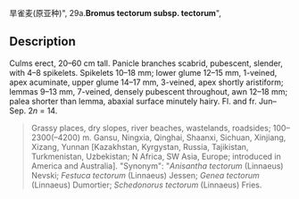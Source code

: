 旱雀麦(原亚种)",
29a.**Bromus tectorum subsp. tectorum**",

## Description
Culms erect, 20–60 cm tall. Panicle branches scabrid, pubescent, slender, with 4–8 spikelets. Spikelets 10–18 mm; lower glume 12–15 mm, 1-veined, apex acuminate, upper glume 14–17 mm, 3-veined, apex shortly aristiform; lemmas 9–13 mm, 7-veined, densely pubescent throughout, awn 12–18 mm; palea shorter than lemma, abaxial surface minutely hairy. Fl. and fr. Jun–Sep. 2*n* = 14.

> Grassy places, dry slopes, river beaches, wastelands, roadsides; 100–2300(–4200) m. Gansu, Ningxia, Qinghai, Shaanxi, Sichuan, Xinjiang, Xizang, Yunnan [Kazakhstan, Kyrgystan, Russia, Tajikistan, Turkmenistan, Uzbekistan; N Africa, SW Asia, Europe; introduced in America and Australia].
  "Synonym": "*Anisantha tectorum* (Linnaeus) Nevski; *Festuca tectorum* (Linnaeus) Jessen; *Genea tectorum* (Linnaeus) Dumortier; *Schedonorus tectorum* (Linnaeus) Fries.
